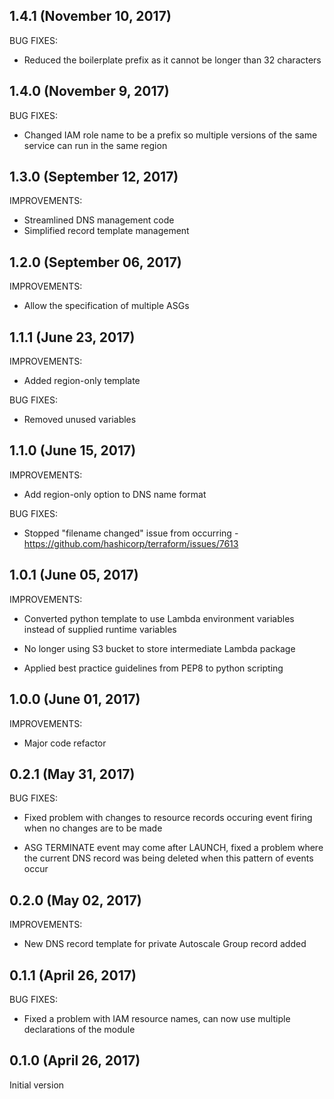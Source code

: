 ## 1.4.1 (November 10, 2017)

BUG FIXES:
* Reduced the boilerplate prefix as it cannot be longer than 32 characters

## 1.4.0 (November 9, 2017)

BUG FIXES:
* Changed IAM role name to be a prefix so multiple versions of the same service can run in the same region

## 1.3.0 (September 12, 2017)

IMPROVEMENTS:
* Streamlined DNS management code
* Simplified record template management


## 1.2.0 (September 06, 2017)

IMPROVEMENTS:
* Allow the specification of multiple ASGs


## 1.1.1 (June 23, 2017)

IMPROVEMENTS:
* Added region-only template

BUG FIXES:
* Removed unused variables


## 1.1.0 (June 15, 2017)

IMPROVEMENTS:
* Add region-only option to DNS name format

BUG FIXES:
* Stopped "filename changed" issue from occurring - https://github.com/hashicorp/terraform/issues/7613


## 1.0.1 (June 05, 2017)

IMPROVEMENTS:
* Converted python template to use Lambda environment variables instead of supplied runtime variables

* No longer using S3 bucket to store intermediate Lambda package

* Applied best practice guidelines from PEP8 to python scripting


## 1.0.0 (June 01, 2017)

IMPROVEMENTS:
* Major code refactor


## 0.2.1 (May 31, 2017)

BUG FIXES:
* Fixed problem with changes to resource records occuring event firing when no changes are to be made

* ASG TERMINATE event may come after LAUNCH, fixed a problem where the current DNS record was being deleted when this pattern of events occur


## 0.2.0 (May 02, 2017)

IMPROVEMENTS:
* New DNS record template for private Autoscale Group record added


## 0.1.1 (April 26, 2017)

BUG FIXES:
* Fixed a problem with IAM resource names, can now use multiple declarations of the module


## 0.1.0 (April 26, 2017)

Initial version
